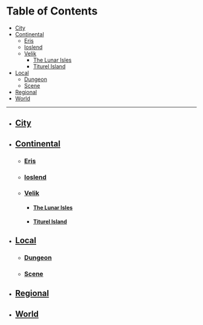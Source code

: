 # Table of Contents <!-- omit in toc --> 


- [City](#city)
- [Continental](#continental)
  - [Eris](#eris)
  - [Ioslend](#ioslend)
  - [Velik](#velik)
    - [The Lunar Isles](#the-lunar-isles)
    - [Titurel Island](#[titurel-island])
- [Local](#local)
  - [Dungeon](#dungeon)
  - [Scene](#scene)
- [Regional](#regional)
- [World](#world)

----------------


* ## [City](https://github.com/CGavinMullis/Oliran-Github/tree/main/Atlas/City)

* ## [Continental](https://github.com/CGavinMullis/Oliran-Github/tree/main/Atlas/Continental)

  * ### [Eris](https://github.com/CGavinMullis/Oliran-Github/tree/main/Atlas/Continental/Eris)

  * ### [Ioslend](https://github.com/CGavinMullis/Oliran-Github/tree/main/Atlas/Continental/Ioslend)

  * ### [Velik](https://github.com/CGavinMullis/Oliran-Github/tree/main/Atlas/Continental/Velik)

    * #### [The Lunar Isles](https://github.com/CGavinMullis/Oliran-Github/tree/main/Atlas/Continental/Velik/The-Lunar-Isles)
  
    * #### [Titurel Island](https://github.com/CGavinMullis/Oliran-Github/tree/main/Atlas/Continental/Velik/Titurel-Island)

* ## [Local](https://github.com/CGavinMullis/Oliran-Github/tree/main/Atlas/Local)

  * ### [Dungeon](https://github.com/CGavinMullis/Oliran-Github/tree/main/Atlas/Local/Dungeon)

  * ### [Scene](https://github.com/CGavinMullis/Oliran-Github/tree/main/Atlas/Local/Scene)

* ## [Regional](https://github.com/CGavinMullis/Oliran-Github/tree/main/Atlas/Regional)

* ## [World](https://github.com/CGavinMullis/Oliran-Github/tree/main/Atlas/World)